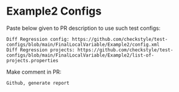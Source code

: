 # Example2 Configs
Paste below given to PR description to use such test configs:
```
Diff Regression config: https://github.com/checkstyle/test-configs/blob/main/FinalLocalVariable/Example2/config.xml
Diff Regression projects: https://github.com/checkstyle/test-configs/blob/main/FinalLocalVariable/Example2/list-of-projects.properties
```
Make comment in PR:
```
Github, generate report
```
